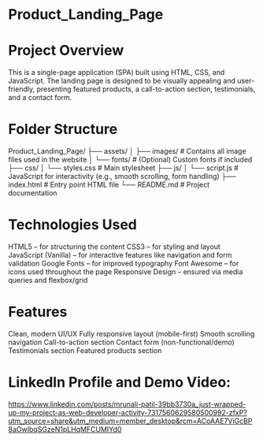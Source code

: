 # Product_Landing_Page
# Project Overview
This is a single-page application (SPA) built using HTML, CSS, and JavaScript. The landing page is designed to be visually appealing and user-friendly, presenting featured products, a call-to-action section, testimonials, and a contact form.

# Folder Structure
Product_Landing_Page/
├── assets/
│   ├── images/          # Contains all image files used in the website
│   └── fonts/           # (Optional) Custom fonts if included
├── css/
│   └── styles.css       # Main stylesheet
├── js/
│   └── script.js        # JavaScript for interactivity (e.g., smooth scrolling, form handling)
├── index.html           # Entry point HTML file
└── README.md            # Project documentation

# Technologies Used
HTML5 – for structuring the content
CSS3 – for styling and layout
JavaScript (Vanilla) – for interactive features like navigation and form validation
Google Fonts – for improved typography
Font Awesome – for icons used throughout the page
Responsive Design – ensured via media queries and flexbox/grid

# Features
Clean, modern UI/UX
Fully responsive layout (mobile-first)
Smooth scrolling navigation
Call-to-action section
Contact form (non-functional/demo)
Testimonials section
Featured products section

# Linkedln Profile and Demo Video:
https://www.linkedin.com/posts/mrunali-patil-39bb3730a_just-wrapped-up-my-project-as-web-developer-activity-7317560629580500992-zfxP?utm_source=share&utm_medium=member_desktop&rcm=ACoAAE7ViGcBP8aOwIbqSGzeN1pLHqMFCUMIYd0
